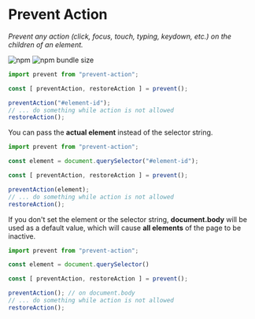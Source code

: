 # Prevent Action

*Prevent any action (click, focus, touch, typing, keydown, etc.) on the children of an element.*

![npm](https://img.shields.io/npm/dt/prevent-action.svg)
![npm bundle size](https://img.shields.io/bundlephobia/min/prevent-action)

```ts
import prevent from "prevent-action";

const [ preventAction, restoreAction ] = prevent();

preventAction("#element-id");
// ... do something while action is not allowed
restoreAction();
```

You can pass the **actual element** instead of the selector string.

```ts
import prevent from "prevent-action";

const element = document.querySelector("#element-id");

const [ preventAction, restoreAction ] = prevent();

preventAction(element);
// ... do something while action is not allowed
restoreAction();
```

If you don't set the element or the selector string, **document.body** will be used as a default value, which will cause **all elements** of the page to be inactive.

```ts
import prevent from "prevent-action";

const element = document.querySelector()

const [ preventAction, restoreAction ] = prevent();

preventAction(); // on document.body
// ... do something while action is not allowed
restoreAction();
```
